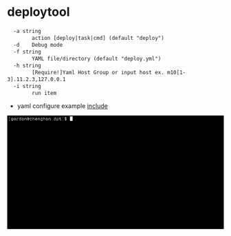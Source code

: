 # deploytool
```
  -a string
        action [deploy|task|cmd] (default "deploy")
  -d    Debug mode
  -f string
        YAML file/directory (default "deploy.yml")
  -h string
        [Require!]Yaml Host Group or input host ex. m10[1-3].11.2.3,127.0.0.1
  -i string
        run item
```

- yaml configure example
[include](FILE:deploy.yml)

![demo](tty.gif)
